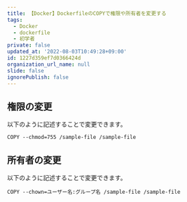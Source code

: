 ```yaml
---
title: 【Docker】DockerfileのCOPYで権限や所有者を変更する
tags:
  - Docker
  - dockerfile
  - 初学者
private: false
updated_at: '2022-08-03T10:49:28+09:00'
id: 1227d359ef7d0366424d
organization_url_name: null
slide: false
ignorePublish: false
---
```

## 権限の変更
以下のように記述することで変更できます。
```Dockerfile:Dockerfile
COPY --chmod=755 /sample-file /sample-file 
```

## 所有者の変更
以下のように記述することで変更できます。
```Dockerfile:Dockerfile
COPY --chown=ユーザー名:グループ名 /sample-file /sample-file 
```

